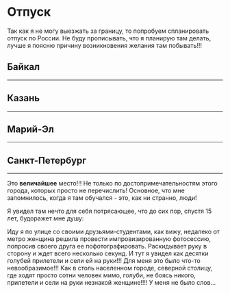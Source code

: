 # Отпуск
Так как я не могу выезжать за границу, то попробуем спланировать отпуск по России. Не буду прописывать, что я планирую там делать, лучше я поясню причину возникновения желания там побывать!!!

## Байкал 
___

## Казань
___

## Марий-Эл
___

## Санкт-Петербург
___
Это **величайшее** место!!! Не только по достопримечательностям этого города, которых просто не перечислить! Основное, что мне запомнилось, когда я там обучался - это, как ни странно, люди!

Я увидел там нечто для себя потрясающее, что до сих пор, спустя 15 лет, будоражет мне душу: 

Иду я по улице со своими друзьями-студентами, как вижу, недалеко от метро женщина решила провести импровизированную фотосессию, попросив своего друга ее пофотографировать. Раскидывает руку в сторону и ждет всего несколько секунд. И тут я увидел как десятки голубей прилетели и сели ей на руки!!! Для меня это было что-то невообразимое!!! Как в столь населенном городе, северной столицу, где ходят просто сотни человек мимо, голуби, не боясь никого, прилетели и сели на руки незнакой женщине!!!! У меня не было слов...